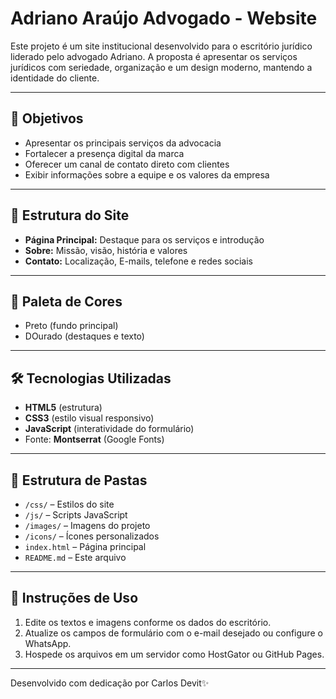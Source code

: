 # Adriano Araújo Advogado - Website

Este projeto é um site institucional desenvolvido para o escritório jurídico liderado pelo advogado Adriano. A proposta é apresentar os serviços jurídicos com seriedade, organização e um design moderno, mantendo a identidade do cliente.

---

## 📌 Objetivos

- Apresentar os principais serviços da advocacia
- Fortalecer a presença digital da marca
- Oferecer um canal de contato direto com clientes
- Exibir informações sobre a equipe e os valores da empresa

---

## 🧱 Estrutura do Site

- **Página Principal:** Destaque para os serviços e introdução
- **Sobre:** Missão, visão, história e valores
- **Contato:** Localização, E-mails, telefone e redes sociais

---

## 🎨 Paleta de Cores

- Preto (fundo principal)
- DOurado (destaques e texto)

---

## 🛠️ Tecnologias Utilizadas

- **HTML5** (estrutura)
- **CSS3** (estilo visual responsivo)
- **JavaScript** (interatividade do formulário)
- Fonte: **Montserrat** (Google Fonts)

---

## 📁 Estrutura de Pastas

- `/css/` – Estilos do site
- `/js/` – Scripts JavaScript
- `/images/` – Imagens do projeto
- `/icons/` – Ícones personalizados
- `index.html` – Página principal
- `README.md` – Este arquivo

---

## 🔧 Instruções de Uso

1. Edite os textos e imagens conforme os dados do escritório.
2. Atualize os campos de formulário com o e-mail desejado ou configure o WhatsApp.
3. Hospede os arquivos em um servidor como HostGator ou GitHub Pages.

---

Desenvolvido com dedicação por Carlos Devit✨